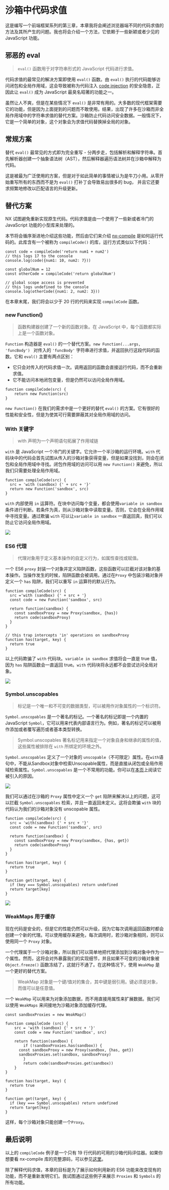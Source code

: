 # 沙箱中代码求值

这是编写一个前端框架系列的第三章，本章我将会阐述浏览器端不同的代码求值的方法及其所产生的问题。我也将会介绍一个方法，它依赖于一些新颖或者少见的 JavaScript 功能。

## 邪恶的 eval

> `eval()` 函数用于对字符串形式的 JavaScript 代码进行求值。

代码求值的最常见的解决方案即使用 `eval()` 函数。由 `eval()` 执行的代码能够访问闭包和全局作用域，这会导致被称为代码注入 [code injection](https://en.wikipedia.org/wiki/Code_injection) 的安全隐患，正因此让 `eval()` 成为 JavaScript 最臭名昭著的功能之一。

虽然让人不爽，但是在某些情况下 `eval()` 是非常有用的。大多数的现代框架需要它的功能，但是因为上面提到的问题而不敢使用。结果，出现了许多在沙箱而非全局作用域中的字符串求值的替代方案。沙箱防止代码访问安全数据。一般情况下，它是一个简单的对象，这个对象会为求值代码替换掉全局的对象。

## 常规方案

替代 `eval()` 最常见的方式即为完全重写 - 分两步走，包括解析和解释字符串。首先解析器创建一个抽象语法树（AST），然后解释器遍历语法树并在沙箱中解释为代码。

这是被最为广泛使用的方案，但是对于如此简单的事情被认为是牛刀小用。从零开始重写所有的东西而不是为 `eval()` 打补丁会导致易出很多的 bug， 并且它还要求频繁地修改以匹配语言的升级更新。

## 替代方案

NX 试图避免重新实现原生代码。代码求值是由一个使用了一些新或者冷门的 JavaScript 功能的小型库来处理的。

 本节将会循序渐进地介绍这些功能，然后由它们来介绍 [nx-compile](https://github.com/RisingStack/nx-compile) 是如何运行代码的。此库含有一个被称为 `compileCode()` 的库，运行方式类似以下代码：

```
const code = compileCode('return num1 + num2')
// this logs 17 to the console
console.log(code({num1: 10, num2: 7}))

const globalNum = 12
const otherCode = compileCode('return globalNum')

// global scope access is prevented
// this logs undefined to the console
console.log(otherCode({num1: 2, num2: 3}))
```

在本章末尾，我们将会以少于 20 行的代码来实现 `compileCode` 函数。

### new Function()

> 函数构建器创建了一个新的函数对象。在 JavaScript 中，每个函数都实际上是一个函数对象。

`Function` 构造器是 `eval()` 的一个替代方案。`new Function(...args, 'funcBody') ` 对传入的 `'funcBody'` 字符串进行求值，并返回执行这段代码的函数。它和 `eval()` 主要有两点区别：

- 它只会对传入的代码求值一次。调用返回的函数会直接运行代码，而不会重新求值。
- 它不能访问本地闭包变量，但是仍然可以访问全局作用域。

```
function compileCode(src) {
	return new Function(src)
}
```

`new Function()` 在我们的需求中是一个更好的替代 `eval()` 的方案。它有很好的性能和安全性，但是为使其可行需要屏蔽其对全局作用域的访问。

### With 关键字

> with 声明为一个声明语句拓展了作用域链

`with` 是 JavaScript 一个冷门的关键字。它允许一个半沙箱的运行环境。`with` 代码块中的代码会首先试图从传入的沙箱对象获得变量，但是如果没找到，则会在闭包和全局作用域中寻找。闭包作用域的访问可以用 `new Function()` 来避免，所以我们只需要处理全局作用域。

```
function compileCode(src) {
  src = 'with (sandbox) {' + src + '}'
  return new Function('sandbox', src)
}
```

`with` 内部使用 `in` 运算符。在块中访问每个变量，都会使用`variable in sandbox` 条件进行判断。若条件为真，则从沙箱对象中读取变量。否则，它会在全局作用域中寻找变量。通过欺骗 `with` 可以让`variable in sandbox` 一直返回真，我们可以防止它访问全局作用域。


![](./assets/Sandboxed_code_evaluation_simple_with_statement-1470403007416.svg)

### ES6 代理

> 代理对象用于定义基本操作的自定义行为，如属性查找或赋值。

一个 ES6 `proxy` 封装一个对象并定义陷阱函数，这些函数可以拦截对该对象的基本操作。当操作发生的时候，陷阱函数会被调用。通过在`Proxy` 中包装沙箱对象并定义一个 `has` 陷阱，我们可以重写 `in` 运算符的默认行为。

```
function compileCode(src) {
  src ='with (sandbox) {' + src + '}
  const code = new Function('sandbox', src)
  
  return function(sandbox) {
    const sandboxProxy = new Proxy(sandbox, {has})
    return code(sandboxProxy)
  }
}

// this trap intercepts 'in' operations on sandboxProxy
function has(target, key) {
  return true
}
```

以上代码欺骗了 `with` 代码块。`variable in sandbox` 求值将会一直是 true 值，因为 `has` 陷阱函数会一直返回 true。`with` 代码块将永远都不会尝试访问全局对象。

![](./assets/Sandboxed_code_evaluation_with_statement_and_proxies-1470403030877.svg)

### Symbol.unscopables

> 标记是一个唯一和不可变的数据类型，可以被用作对象属性的一个标识符。

`Symbol.unscopables` 是一个著名的标记。一个著名的标记即是一个内置的 JavaScript `Symbol`，它可以用来代表内部语言行为。例如，著名的标记可以被用作添加或者覆写遍历或者基本类型转换。

> Symbol.unscopables 著名标记用来指定一个对象自身和继承的属性的值，这些属性被排除在 `with` 所绑定的环境之外。

`Symbol.unscopables` 定义了一个对象的 `unscopable`（不可限定）属性。在`with`语句中，不能从Sandbox对象中检索Unscopable属性，而是直接从闭包或全局作用域检索属性。`Symbol.unscopables` 是一个不常用的功能。你可以在[本页](https://developer.mozilla.org/en-US/docs/Web/JavaScript/Reference/Global_Objects/Symbol/unscopables)上阅读它被引入的原因。


![](./assets/Sandboxed_code_evaluation_security_issue-1470403047129.svg)

我们可以通过在沙箱的 `Proxy` 属性中定义一个 `get` 陷阱来解决以上的问题，这可以拦截 `Symbol.unscopables` 检索，并且一直返回未定义。这将会欺骗 `with` 块的代码认为我们的沙箱对象没有 unscopable 属性。

```
function compileCode(src) {
  src = 'with(sandbox) {' + src + '}'
  const code = new Function('sandbox', src)
  
  return function(sandbox) {
    const sandboxProxy = new Proxy(sandbox, {has, get})
    return code(sandboxProxy)
  }
}

function has(target, key) {
  return true
}
  
function get(target, key) {
  if (key === Symbol.unscopables) return undefined
  return target[key]
}
```

![](./assets/with_statements_and_proxies_has_and_get_traps-1470403073125.svg)

### WeakMaps 用于缓存

现在代码是安全的，但是它的性能仍然可以升级，因为它每次调用返回函数时都会创建一个新的代理。可以使用缓存来避免，每次调用时，若沙箱对象相同，则可以使用同一个 `Proxy` 对象。

一个代理属于一个沙箱对象，所以我们可以简单地把代理添加到沙箱对象中作为一个属性。然而，这将会对外暴露我们的实现细节，并且如果不可变的沙箱对象被 `Object.freeze()` 函数冻结了，这就行不通了。在这种情况下，使用 `WeakMap` 是一个更好的替代方案。

> WeakMap 对象是一个键/值对的集合，其中键是弱引用。键必须是对象，而值可以是任意值。

一个 `WeakMap` 可以用来为对象添加数据，而不用直接用属性来扩展数据。我们可以使用 `WeakMaps` 来间接地为沙箱对象添加缓存代理。

```
const sandboxProxies = new WeakMap()

function compileCode (src) {
	src = 'with (sandbox) {' + src + '}'
	const code = new Function('sandbox', src)
	
	return function(sandbox) {
		if (!sandboxProxies.has(sandbox)) {
      const sandboxProxy = new Proxy(sandbox, {has, get})
      sandboxProxies.set(sandbox, sandboxProxy)
		}
		return code(sandboxProxies.get(sandbox))
	}
}

function has(target, key) {
  return true
}

function get(target, key) {
  if (key === Symbol.unscopables) return undefined
  return target[key]
}
```

这样，每个沙箱对象只能创建一个`Proxy`。

## 最后说明

以上的 `compileCode` 例子是一个只有 19 行代码的可用的沙箱代码评估器。如果你想要看 nx-compile 库的完整源码，可以参见[这里](https://github.com/RisingStack/nx-compile)。

除了解释代码求值，本章的目标是为了展示如何利用新的 ES6 功能来改变现有的功能，而不是重新发明它们。我试图通过这些例子来展示 `Proxies` 和 `Symbols` 的所有功能。
